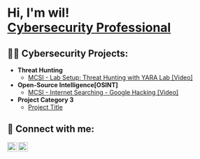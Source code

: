 <h1>Hi, I'm wil! <br/><a href="https://www.linkedin.com/in/wilfredo-fraticelli/">Cybersecurity Professional</a></h1>

<h2>👨‍💻 Cybersecurity Projects:</h2>

- <b>Threat Hunting</b>
  - [MCSI - Lab Setup: Threat Hunting with YARA Lab [Video]](https://youtu.be/90ZepaQSpN8?si=0pmXoOFCH0lQDpZm)
- <b>Open-Source Intelligence[OSINT]</b>
  - [MCSI - Internet Searching - Google Hacking [Video]](https://www.youtube.com/watch?v=YCpshd3167c&list=PLra3o2vYBYLZEDTSn4h7VMij241t1RM-U&index=2)
- <b>Project Category 3</b>
  - [Project Title](LINK)

<h2> 🤳 Connect with me:</h2>

[<img align="left" alt="Cyberfraticelli | YouTube" width="22px" src="https://cdn.jsdelivr.net/npm/simple-icons@v3/icons/youtube.svg" />][youtube]
[<img align="left" alt="Cyberfraticelli | LinkedIn" width="22px" src="https://cdn.jsdelivr.net/npm/simple-icons@v3/icons/linkedin.svg" />][linkedin]

[youtube]: https://youtube.com/@cyberfraticelli
[linkedin]: https://linkedin.com/in/wilfredo-fraticelli
